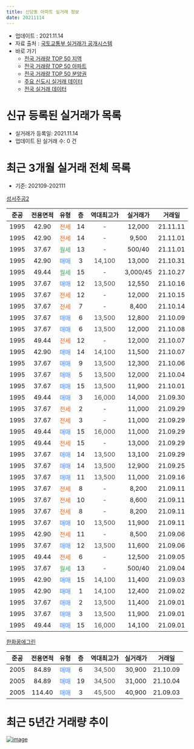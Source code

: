 ```yaml
---
title: 신당동 아파트 실거래 정보
date: 20211114
---
```


* 업데이트 : 2021.11.14
* 자료 출처 : [국토교통부 실거래가 공개시스템](http://rt.molit.go.kr)
* 바로 가기
    * [전국 거래량 TOP 50 지역](https://apt-info.github.io/apt-trade-info/tr)
    * [전국 거래량 TOP 50 아파트](https://apt-info.github.io/apt-trade-info/ta)
    * [전국 거래량 TOP 50 분양권](https://apt-info.github.io/apt-trade-info/tb)
    * [주요 신도시 실거래 데이터](https://apt-info.github.io/apt-trade-info/newtown)
    * [전국 실거래 데이터](https://apt-info.github.io/apt-trade-info/all)



<script async src="https://pagead2.googlesyndication.com/pagead/js/adsbygoogle.js"></script>
<!-- 기본광고 -->
<ins class="adsbygoogle"
     style="display:block"
     data-ad-client="ca-pub-1142216861245946"
     data-ad-slot="4805727019"
     data-ad-format="auto"
     data-full-width-responsive="true"></ins>
<script>
     (adsbygoogle = window.adsbygoogle || []).push({});
</script>


# 신규 등록된 실거래가 목록

* 실거래가 등록일: 2021.11.14
* 업데이트 된 실거래 수: 0 건




<script async src="https://pagead2.googlesyndication.com/pagead/js/adsbygoogle.js"></script>
<!-- 기본광고 -->
<ins class="adsbygoogle"
     style="display:block"
     data-ad-client="ca-pub-1142216861245946"
     data-ad-slot="4805727019"
     data-ad-format="auto"
     data-full-width-responsive="true"></ins>
<script>
     (adsbygoogle = window.adsbygoogle || []).push({});
</script>


# 최근 3개월 실거래 전체 목록
* 기준: 202109-202111


[성서주공2](https://search.naver.com/search.naver?query=%EC%84%B1%EC%84%9C%EC%A3%BC%EA%B3%B52)

|준공|전용면적|유형|층|역대최고가|실거래가|거래일|
|:---:|:---:|:---:|:---:|:---:|:---:|:---:|
|1995|42.90|<span style="color:#FF5A00">전세</span>|14|<span style="color:#444444">-</span>|12,000|21.11.11|
|1995|42.90|<span style="color:#FF5A00">전세</span>|14|<span style="color:#444444">-</span>|9,500|21.11.01|
|1995|37.67|<span style="color:#34A853">월세</span>|13|<span style="color:#444444">-</span>|500/40|21.11.01|
|1995|42.90|<span style="color:#4285F3">매매</span>|3|<span style="color:#444444">14,100</span>|13,000|21.10.31|
|1995|49.44|<span style="color:#34A853">월세</span>|15|<span style="color:#444444">-</span>|3,000/45|21.10.27|
|1995|37.67|<span style="color:#4285F3">매매</span>|12|<span style="color:#444444">13,500</span>|12,550|21.10.16|
|1995|37.67|<span style="color:#FF5A00">전세</span>|12|<span style="color:#444444">-</span>|12,000|21.10.15|
|1995|37.67|<span style="color:#FF5A00">전세</span>|7|<span style="color:#444444">-</span>|8,400|21.10.14|
|1995|37.67|<span style="color:#4285F3">매매</span>|6|<span style="color:#444444">13,500</span>|12,800|21.10.09|
|1995|37.67|<span style="color:#4285F3">매매</span>|6|<span style="color:#444444">13,500</span>|12,000|21.10.08|
|1995|49.44|<span style="color:#FF5A00">전세</span>|12|<span style="color:#444444">-</span>|12,000|21.10.07|
|1995|42.90|<span style="color:#4285F3">매매</span>|14|<span style="color:#444444">14,100</span>|11,500|21.10.07|
|1995|37.67|<span style="color:#4285F3">매매</span>|9|<span style="color:#444444">13,500</span>|12,300|21.10.06|
|1995|37.67|<span style="color:#4285F3">매매</span>|5|<span style="color:#444444">13,500</span>|12,000|21.10.04|
|1995|37.67|<span style="color:#4285F3">매매</span>|15|<span style="color:#444444">13,500</span>|11,900|21.10.01|
|1995|49.44|<span style="color:#4285F3">매매</span>|3|<span style="color:#444444">16,000</span>|14,000|21.09.30|
|1995|37.67|<span style="color:#FF5A00">전세</span>|2|<span style="color:#444444">-</span>|11,000|21.09.29|
|1995|37.67|<span style="color:#FF5A00">전세</span>|3|<span style="color:#444444">-</span>|11,000|21.09.29|
|1995|49.44|<span style="color:#4285F3">매매</span>|15|<span style="color:#444444">16,000</span>|11,000|21.09.29|
|1995|49.44|<span style="color:#FF5A00">전세</span>|15|<span style="color:#444444">-</span>|13,000|21.09.29|
|1995|37.67|<span style="color:#4285F3">매매</span>|14|<span style="color:#444444">13,500</span>|13,100|21.09.29|
|1995|37.67|<span style="color:#4285F3">매매</span>|14|<span style="color:#444444">13,500</span>|12,900|21.09.25|
|1995|37.67|<span style="color:#4285F3">매매</span>|11|<span style="color:#444444">13,500</span>|11,000|21.09.16|
|1995|37.67|<span style="color:#FF5A00">전세</span>|8|<span style="color:#444444">-</span>|8,200|21.09.11|
|1995|37.67|<span style="color:#FF5A00">전세</span>|10|<span style="color:#444444">-</span>|8,600|21.09.11|
|1995|37.67|<span style="color:#FF5A00">전세</span>|8|<span style="color:#444444">-</span>|8,200|21.09.11|
|1995|37.67|<span style="color:#4285F3">매매</span>|10|<span style="color:#444444">13,500</span>|11,900|21.09.11|
|1995|42.90|<span style="color:#FF5A00">전세</span>|11|<span style="color:#444444">-</span>|8,500|21.09.06|
|1995|37.67|<span style="color:#4285F3">매매</span>|12|<span style="color:#444444">13,500</span>|11,600|21.09.06|
|1995|49.44|<span style="color:#FF5A00">전세</span>|6|<span style="color:#444444">-</span>|12,500|21.09.05|
|1995|37.67|<span style="color:#34A853">월세</span>|13|<span style="color:#444444">-</span>|500/40|21.09.04|
|1995|42.90|<span style="color:#4285F3">매매</span>|15|<span style="color:#444444">14,100</span>|11,400|21.09.03|
|1995|42.90|<span style="color:#4285F3">매매</span>|1|<span style="color:#444444">14,100</span>|12,400|21.09.02|
|1995|37.67|<span style="color:#4285F3">매매</span>|2|<span style="color:#444444">13,500</span>|11,400|21.09.01|
|1995|37.67|<span style="color:#4285F3">매매</span>|3|<span style="color:#444444">13,500</span>|11,900|21.09.01|
|1995|49.44|<span style="color:#4285F3">매매</span>|15|<span style="color:#444444">16,000</span>|14,100|21.09.01|

[한화꿈에그린](https://search.naver.com/search.naver?query=%ED%95%9C%ED%99%94%EA%BF%88%EC%97%90%EA%B7%B8%EB%A6%B0)

|준공|전용면적|유형|층|역대최고가|실거래가|거래일|
|:---:|:---:|:---:|:---:|:---:|:---:|:---:|
|2005|84.89|<span style="color:#4285F3">매매</span>|6|<span style="color:#444444">34,500</span>|30,900|21.10.09|
|2005|84.89|<span style="color:#4285F3">매매</span>|19|<span style="color:#444444">34,500</span>|31,000|21.10.04|
|2005|114.40|<span style="color:#4285F3">매매</span>|3|<span style="color:#444444">45,500</span>|40,900|21.09.03|



<script async src="https://pagead2.googlesyndication.com/pagead/js/adsbygoogle.js"></script>
<!-- 기본광고 -->
<ins class="adsbygoogle"
     style="display:block"
     data-ad-client="ca-pub-1142216861245946"
     data-ad-slot="4805727019"
     data-ad-format="auto"
     data-full-width-responsive="true"></ins>
<script>
     (adsbygoogle = window.adsbygoogle || []).push({});
</script>


# 최근 5년간 거래량 추이


<div style="width:100%;">
    <canvas id="deal_progress" height="200"></canvas>
</div>

<script>
new Chart(document.getElementById("deal_progress"), {
    type: 'line',
    data: {
        labels: ['16.01','16.02','16.03','16.04','16.05','16.06','16.07','16.08','16.09','16.10','16.11','16.12','17.01','17.02','17.03','17.04','17.05','17.06','17.07','17.08','17.09','17.10','17.11','17.12','18.01','18.02','18.03','18.04','18.05','18.06','18.07','18.08','18.09','18.10','18.11','18.12','19.01','19.02','19.03','19.04','19.05','19.06','19.07','19.08','19.09','19.10','19.11','19.12','20.01','20.02','20.03','20.04','20.05','20.06','20.07','20.08','20.09','20.10','20.11','20.12','21.01','21.02','21.03','21.04','21.05','21.06','21.07','21.08','21.09','21.10','21.11'],
        datasets: [{
            label: '매매/분양권',
            data: [5,3,2,6,13,9,7,8,14,14,11,11,9,10,10,17,12,15,23,14,15,11,11,16,10,9,18,16,15,16,10,14,10,13,5,10,16,22,6,13,10,8,5,15,11,16,20,16,8,12,4,6,13,28,11,14,21,24,37,34,22,11,8,9,10,9,12,16,13,10,0],
            borderColor: "rgba(66, 133, 243, 1)",
            backgroundColor: "rgba(66, 133, 243, 0.05)",
            borderWidth: 1,
            pointRadius: 0,
            fill: false,
            lineTension: 0
        },{
            label: '전/월세',
            data: [12,8,8,10,10,11,5,11,8,9,9,7,8,14,11,10,6,12,11,14,7,7,10,10,12,11,7,6,15,10,7,8,7,8,7,12,10,6,2,6,15,10,9,2,6,3,6,7,5,8,6,5,7,7,8,7,0,3,3,7,9,8,6,8,6,9,7,6,9,4,3],
            borderColor: "rgba(255, 90, 0, 1)",
            backgroundColor: "rgba(255, 90, 0, 0.05)",
            borderWidth: 1,
            pointRadius: 0,
            fill: false,
            lineTension: 0
        },{
            label: '합계',
            data: [17,11,10,16,23,20,12,19,22,23,20,18,17,24,21,27,18,27,34,28,22,18,21,26,22,20,25,22,30,26,17,22,17,21,12,22,26,28,8,19,25,18,14,17,17,19,26,23,13,20,10,11,20,35,19,21,21,27,40,41,31,19,14,17,16,18,19,22,22,14,3],
            borderColor: "rgba(0, 0, 0, 1)",
            backgroundColor: "rgba(0, 0, 0, 0.03)",
            borderWidth: 0.1,
            pointRadius: 0,
            fill: true,
            lineTension: 0
        }
        ]
    },
    options: {
        responsive: true,
        title: {
            display: false
        },
        tooltips: {
            mode: 'index',
            intersect: false
        },
        hover: {
            mode: 'nearest',
            intersect: true
        },
        scales: {
            xAxes: [{
                display: true,
                scaleLabel: {
                    display: true,
                    labelString: '년/월'
                }
            }],
            yAxes: [{
                display: true,
                ticks: {
                    suggestedMin: 0,
                },
                scaleLabel: {
                    display: true,
                    labelString: '실거래 수'
                }
            }]
        }
    }
});

</script>


[![image](https://apt-info.github.io/images/2020-01-03-apt-trade-info/1024x500.png)](https://play.google.com/store/apps/details?id=com.aptinfo.apttradeinfo)

